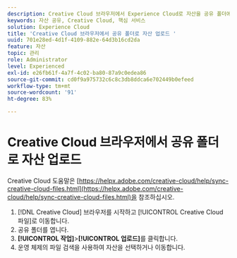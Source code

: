```yaml
---
description: Creative Cloud 브라우저에서 Experience Cloud로 자산을 공유 폴더에 업로드하는 방법
keywords: 자산 공유, Creative Cloud, 핵심 서비스
solution: Experience Cloud
title: 'Creative Cloud 브라우저에서 공유 폴더로 자산 업로드 '
uuid: 701e28ed-4d1f-4109-882e-64d3b16cd2da
feature: 자산
topic: 관리
role: Administrator
level: Experienced
exl-id: e26fb61f-4a7f-4c02-ba80-87a9c0edea86
source-git-commit: cd0f9a975732c6c8c3db8ddca6e702449b0efeed
workflow-type: tm+mt
source-wordcount: '91'
ht-degree: 83%

---
```


# Creative Cloud 브라우저에서 공유 폴더로 자산 업로드

Creative Cloud 도움말은 [https://helpx.adobe.com/creative-cloud/help/sync-creative-cloud-files.html](https://helpx.adobe.com/creative-cloud/help/sync-creative-cloud-files.html)을 참조하십시오.

1. [!DNL Creative Cloud] 브라우저를 시작하고 [!UICONTROL Creative Cloud 파일]로 이동합니다.
1. 공유 폴더를 엽니다.
1. **[!UICONTROL 작업]**>**[!UICONTROL 업로드]**&#x200B;를 클릭합니다.
1. 운영 체제의 파일 검색을 사용하여 자산을 선택하거나 이동합니다.
